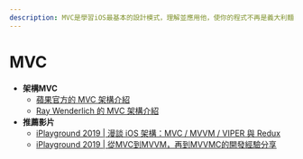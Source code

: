 ```yaml
---
description: MVC是學習iOS最基本的設計模式，理解並應用他，使你的程式不再是義大利麵。
---
```


# MVC

* **架構MVC**
  * [蘋果官方的 MVC 架構介紹](https://developer.apple.com/library/archive/documentation/General/Conceptual/DevPedia-CocoaCore/MVC.html)
  * [Ray Wenderlich 的 MVC 架構介紹](https://www.raywenderlich.com/1073-model-view-controller-mvc-in-ios-a-modern-approach)
* **推薦影片**
  * [iPlayground 2019 \| 漫談 iOS 架構：MVC / MVVM / VIPER 與 Redux](https://www.youtube.com/watch?v=qDyb6AkX0s0)
  * [iPlayground 2019 \| 從MVC到MVVM，再到MVVMC的開發經驗分享](https://www.youtube.com/watch?v=0GQXVfahdI4)

